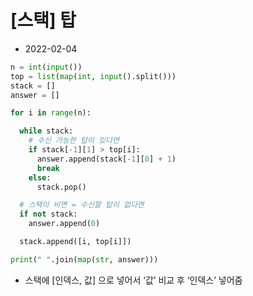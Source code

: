 # [스택] 탑

- 2022-02-04

```python
n = int(input())
top = list(map(int, input().split()))
stack = []
answer = []

for i in range(n):

  while stack:
    # 수신 가능한 탑이 있다면
    if stack[-1][1] > top[i]:
      answer.append(stack[-1][0] + 1)
      break
    else:
      stack.pop()

  # 스택이 비면 = 수신할 탑이 없다면
  if not stack:
    answer.append(0)

  stack.append([i, top[i]])

print(" ".join(map(str, answer)))
```

- 스택에 [인덱스, 값] 으로 넣어서 ‘값’ 비교 후 ‘인덱스’ 넣어줌
